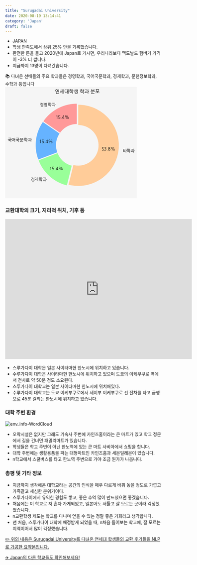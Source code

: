 ```yaml
---
title: "Surugadai University"
date: 2020-08-19 13:14:41
category: 'Japan'
draft: false
---
```



* JAPAN
* 학생 만족도에서 상위 25% 안을 기록했습니다.
* 환전한 돈을 들고 2020년에 Japan로 가시면, 우리나라보다 맥도날드 햄버거 가격이 -3% 더 쌉니다.
* 지금까지 13명이 다녀갔습니다. 


📚 다녀온 선배들의 주요 학과들은 경영학과, 국어국문학과, 경제학과, 문헌정보학과, 수학과 등입니다
![department-info](../plots/JP000027.png)
### 교환대학의 크기, 지리적 위치, 기후 등
<iframe
width="600"
height="450"
frameborder="0" style="border:0"
src="https://www.google.com/maps/embed/v1/place?key=AIzaSyC9e1AME-pVmWC4hBpFdu5S4dKzyepa3HQ&q=Surugadai+University&center=35.83126820000001,139.33576259999998&zoom=14" allowfullscreen>
</iframe>

* 스루가다이 대학은 일본 사이타마현 한노시에 위치하고 있습니다.
* 수루가다이 대학은 사이타마현 한노시에 위치하고 있으며 도쿄의 이케부쿠로 역에서 전차로 약 50분 정도 소요된다.
* 스루가다이 대학교는 일본 사이타마현 한노시에 위치해있다.
* 수루가다이 대학교는 도쿄 이케부쿠로에서 세이부 이케부쿠로 선 전차를 타고 급행으로 45분 걸리는 한노시에 위치하고 있습니다.


### 대학 주변 환경

![env_info-WordCloud](../univ_wordclouds_okt/env_info/JP000027_env_info_okt.png)

* 오락시설은 없지만 그래도 기숙사 주변에 카인즈홈이라는 큰 마트가 있고 학교 정문에서 길을 건너면 패밀리마트가 있습니다.
* 학생들은 학교 주변이 아닌 한노역에 있는 큰 마트 사비아에서 쇼핑을 합니다.
* 대학 주변에는 생활용품을 파는 대형마트인 카인즈홈과 세븐일레븐이 있습니다.
* n학교에서 스쿨버스를 타고 한노역 주변으로 가야 조금 뭔가가 나옵니다.


### 총평 및 기타 정보 
* 지금까지 생각해온 대학교라는 공간의 인식을 매우 다르게 바꿔 놓을 정도로 가깝고 가족같고 세심한 분위기이다.
* 스루가다이에서 유익한 경험도 쌓고, 좋은 추억 많이 만드셨으면 좋겠습니다.
* 처음에는 이 학교로 저 혼자 가게되었고, 일본어도 서툴고 잘 모르는 곳이라 걱정했었습니다.
* n교환학생 제도는 학교를 다니며 얻을 수 있는 정말 좋은 기회라고 생각합니다.
* 맨 처음, 스루가다이 대학에 배정받게 되었을 때, n처음 들어보는 학교에, 잘 모르는 지역이어서 많이 걱정했습니다.


[✏️ 위의 내용은 Surugadai University를 다녀온 연세대 학생들의 교환 후기들을 NLP로 가공한 요약본입니다.](http://oia.yonsei.ac.kr/partner/expReport.asp?ucode=JP000027&bgbn=A)

[✈️ Japan의 다른 학교들도 확인해보세요!](https://yonsei-exchange.netlify.app/?category=Japan)
